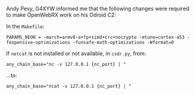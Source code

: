 Andy Pevy, G4XYW informed me that the following changes were required to make OpenWebRX work on his Odroid C2:

In the `Makefile`:

    PARAMS_NEON = -march=armv8-a+fp+simd+crc+nocrypto -mtune=cortex-a53 -fexpensive-optimizations -funsafe-math-optimizations -Wformat=0

If `netcat` is not installed or not available, in `csdr.py`, from:

    any_chain_base="nc -v 127.0.0.1 {nc_port} | "

...to:

    any_chain_base="ncat -v 127.0.0.1 {nc_port} | "
